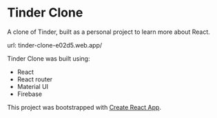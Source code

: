 # Tinder Clone

A clone of Tinder, built as a personal project to learn more about React.

url: tinder-clone-e02d5.web.app/

Tinder Clone was built using:
- React
- React router
- Material UI
- Firebase

This project was bootstrapped with [Create React App](https://github.com/facebook/create-react-app).
